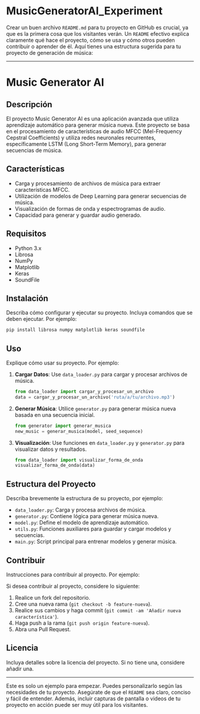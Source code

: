# MusicGeneratorAI_Experiment
Crear un buen archivo `README.md` para tu proyecto en GitHub es crucial, ya que es la primera cosa que los visitantes verán. Un `README` efectivo explica claramente qué hace el proyecto, cómo se usa y cómo otros pueden contribuir o aprender de él. Aquí tienes una estructura sugerida para tu proyecto de generación de música:

---

# Music Generator AI

## Descripción
El proyecto Music Generator AI es una aplicación avanzada que utiliza aprendizaje automático para generar música nueva. Este proyecto se basa en el procesamiento de características de audio MFCC (Mel-Frequency Cepstral Coefficients) y utiliza redes neuronales recurrentes, específicamente LSTM (Long Short-Term Memory), para generar secuencias de música.

## Características
- Carga y procesamiento de archivos de música para extraer características MFCC.
- Utilización de modelos de Deep Learning para generar secuencias de música.
- Visualización de formas de onda y espectrogramas de audio.
- Capacidad para generar y guardar audio generado.

## Requisitos
- Python 3.x
- Librosa
- NumPy
- Matplotlib
- Keras
- SoundFile

## Instalación
Describa cómo configurar y ejecutar su proyecto. Incluya comandos que se deben ejecutar. Por ejemplo:

```bash
pip install librosa numpy matplotlib keras soundfile
```

## Uso
Explique cómo usar su proyecto. Por ejemplo:

1. **Cargar Datos**: Use `data_loader.py` para cargar y procesar archivos de música.

    ```python
    from data_loader import cargar_y_procesar_un_archivo
    data = cargar_y_procesar_un_archivo('ruta/a/tu/archivo.mp3')
    ```

2. **Generar Música**: Utilice `generator.py` para generar música nueva basada en una secuencia inicial.

    ```python
    from generator import generar_musica
    new_music = generar_musica(model, seed_sequence)
    ```

3. **Visualización**: Use funciones en `data_loader.py` y `generator.py` para visualizar datos y resultados.

    ```python
    from data_loader import visualizar_forma_de_onda
    visualizar_forma_de_onda(data)
    ```

## Estructura del Proyecto
Describa brevemente la estructura de su proyecto, por ejemplo:

- `data_loader.py`: Carga y procesa archivos de música.
- `generator.py`: Contiene lógica para generar música nueva.
- `model.py`: Define el modelo de aprendizaje automático.
- `utils.py`: Funciones auxiliares para guardar y cargar modelos y secuencias.
- `main.py`: Script principal para entrenar modelos y generar música.

## Contribuir
Instrucciones para contribuir al proyecto. Por ejemplo:

Si desea contribuir al proyecto, considere lo siguiente:

1. Realice un fork del repositorio.
2. Cree una nueva rama (`git checkout -b feature-nueva`).
3. Realice sus cambios y haga commit (`git commit -am 'Añadir nueva característica'`).
4. Haga push a la rama (`git push origin feature-nueva`).
5. Abra una Pull Request.

## Licencia
Incluya detalles sobre la licencia del proyecto. Si no tiene una, considere añadir una.

---

Este es solo un ejemplo para empezar. Puedes personalizarlo según las necesidades de tu proyecto. Asegúrate de que el `README` sea claro, conciso y fácil de entender. Además, incluir capturas de pantalla o videos de tu proyecto en acción puede ser muy útil para los visitantes.
